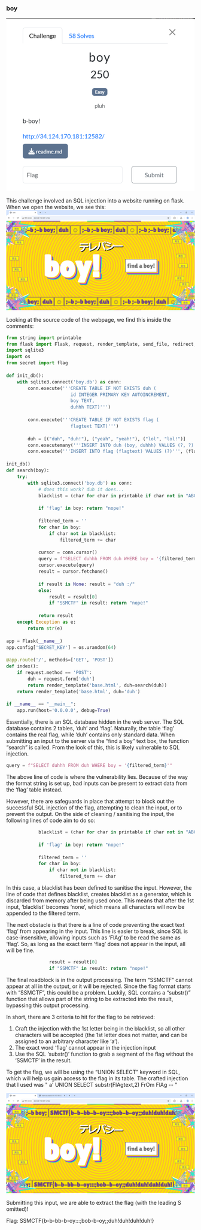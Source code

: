 ### boy


![alt_text](images/image5.png "image_tooltip")


This challenge involved an SQL injection into a website running on flask. When we open the website, we see this: 
![alt_text](images/image4.png "image_tooltip")


Looking at the source code of the webpage, we find this inside the comments: 


```python
from string import printable
from flask import Flask, request, render_template, send_file, redirect, url_for, flash
import sqlite3
import os
from secret import flag

def init_db():
    with sqlite3.connect('boy.db') as conn:
        conn.execute('''CREATE TABLE IF NOT EXISTS duh (
                        id INTEGER PRIMARY KEY AUTOINCREMENT,
                        boy TEXT,
                        duhhh TEXT)''')

        conn.execute('''CREATE TABLE IF NOT EXISTS flag (
                        flagtext TEXT)''')
        
        duh = [("duh", "duh!"), ("yeah", "yeah!"), ("lol", "lol!")]
        conn.executemany('''INSERT INTO duh (boy, duhhh) VALUES (?, ?)''', duh)
        conn.execute('''INSERT INTO flag (flagtext) VALUES (?)''', (flag,))

init_db()
def search(boy):
    try: 
        with sqlite3.connect('boy.db') as conn:
            # does this work? duh it does...
            blacklist = (char for char in printable if char not in "ABCDEFGHIJKLMNOPQRSTUVWXYZabcdefghijklmnoprqstuvwxyz")

            if 'flag' in boy: return "nope!"
            
            filtered_term = ''
            for char in boy:
                if char not in blacklist:
                    filtered_term += char

            cursor = conn.cursor()
            query = f"SELECT duhhh FROM duh WHERE boy = '{filtered_term}'"
            cursor.execute(query)
            result = cursor.fetchone()

            if result is None: result = "duh :/" 
            else: 
                result = result[0]
                if "SSMCTF" in result: return "nope!"
        
            return result
    except Exception as e:
        return str(e)

app = Flask(__name__)
app.config['SECRET_KEY'] = os.urandom(64)

@app.route('/', methods=['GET', 'POST'])
def index():
    if request.method == 'POST':
        duh = request.form['duh']
        return render_template('base.html', duh=search(duh))
    return render_template('base.html', duh='duh')

if __name__ == "__main__":
    app.run(host='0.0.0.0', debug=True)
```


Essentially, there is an SQL database hidden in the web server. The SQL database contains 2 tables, ‘duh’ and ‘flag’. Naturally, the table ‘flag’ contains the real flag, while ‘duh’ contains only standard data. When submitting an input to the server via the “find a boy” text box, the function “search” is called. From the look of this, this is likely vulnerable to SQL injection. 


```python
query = f"SELECT duhhh FROM duh WHERE boy = '{filtered_term}'"
```


The above line of code is where the vulnerability lies. Because of the way the format string is set up, bad inputs can be present to extract data from the ‘flag’ table instead. 

However, there are safeguards in place that attempt to block out the successful SQL injection of the flag, attempting to clean the input, or to prevent the output. On the side of cleaning / sanitising the input, the following lines of code aim to do so:


```python
            blacklist = (char for char in printable if char not in "ABCDEFGHIJKLMNOPQRSTUVWXYZabcdefghijklmnoprqstuvwxyz")

            if 'flag' in boy: return "nope!"
            
            filtered_term = ''
            for char in boy:
                if char not in blacklist:
                    filtered_term += char
```


In this case, a blacklist has been defined to sanitise the input. However, the line of code that defines blacklist, creates blacklist as a generator, which is discarded from memory after being used once. This means that after the 1st input, ‘blacklist’ becomes ‘none’, which means all characters will now be appended to the filtered term. 

The next obstacle is that there is a line of code preventing the exact text ‘flag’ from appearing in the input. This line is easier to break, since SQL is case-insensitive, allowing inputs such as ‘FlAg’ to be read the same as ‘flag’. So, as long as the exact term ‘flag’ does not appear in the input, all will be fine. 


```python
                result = result[0]
                if "SSMCTF" in result: return "nope!"
```


The final roadblock is in the output processing. The term “SSMCTF” cannot appear at all in the output, or it will be rejected. Since the flag format starts with “SSMCTF”, this could be a problem. Luckily, SQL contains a “substr()” function that allows part of the string to be extracted into the result, bypassing this output processing. 

In short, there are 3 criteria to hit for the flag to be retrieved:



1. Craft the injection with the 1st letter being in the blacklist, so all other characters will be accepted (the 1st letter does not matter, and can be assigned to an arbitrary character like ‘a’).
2. The exact word ‘flag’ cannot appear in the injection input
3. Use the SQL ‘substr()’ function to grab a segment of the flag without the ‘SSMCTF’ in the result.

To get the flag, we will be using the “UNION SELECT” keyword in SQL, which will help us gain access to the flag in its table. The crafted injection that I used was " a' UNION SELECT substr(FlAgtext,2) FrOm FlAg -- "


![alt_text](images/image14.png "image_tooltip")


Submitting this input, we are able to extract the flag (with the leading S omitted)! 

Flag: SSMCTF{b-b-bb-b-oy:::;bob-b-oy;;duh!duh!duh!duh!}

